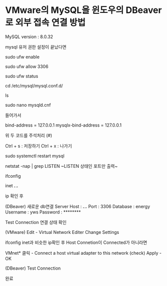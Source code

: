 # VMware의 MySQL을 윈도우의 DBeaver로 외부 접속 연결 방법
MySQL version : 8.0.32

mysql 유저 권한 설정이 끝났다면 

sudo ufw enable

sudo ufw allow 3306

sudo ufw status

cd /etc/mysql/mysql.conf.d/

ls

sudo nano mysqld.cnf

들어가서 

bind-address = 127.0.0.1
mysqlx-bind-address = 127.0.0.1

위 두 코드를 주석처리 (#)

Ctrl + s : 저장하기
Ctrl + x : 나가기

sudo systemctl restart mysql

netstat -nap | grep LISTEN
~LISTEN 상태인 포트만 출력~

ifconfig

inet ***.***.***.***

ip 확인 후 

(DBeaver)
새로운 db연결
Server Host : ***.***.***.***
Port        : 3306
Database    : energy
Username    : yws
Password    : ********

Test Connection 연결 상태 확인

(VMware) 
Edit - Virtual Network Editer
Change Settings

ifconfig inet과 비슷한 ip확인 후 Host Connetion이 Connected가 아니라면

VMnet* 클릭 - Connect a host virtual adapter to this network (check)
Apply - OK

(DBeaver) 
Test Connection

완료